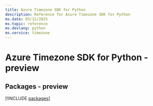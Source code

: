 ```yaml
---
title: Azure Timezone SDK for Python
description: Reference for Azure Timezone SDK for Python
ms.date: 03/12/2025
ms.topic: reference
ms.devlang: python
ms.service: timezone
---
```

# Azure Timezone SDK for Python - preview
## Packages - preview
[!INCLUDE [packages](timezone-index.md)]